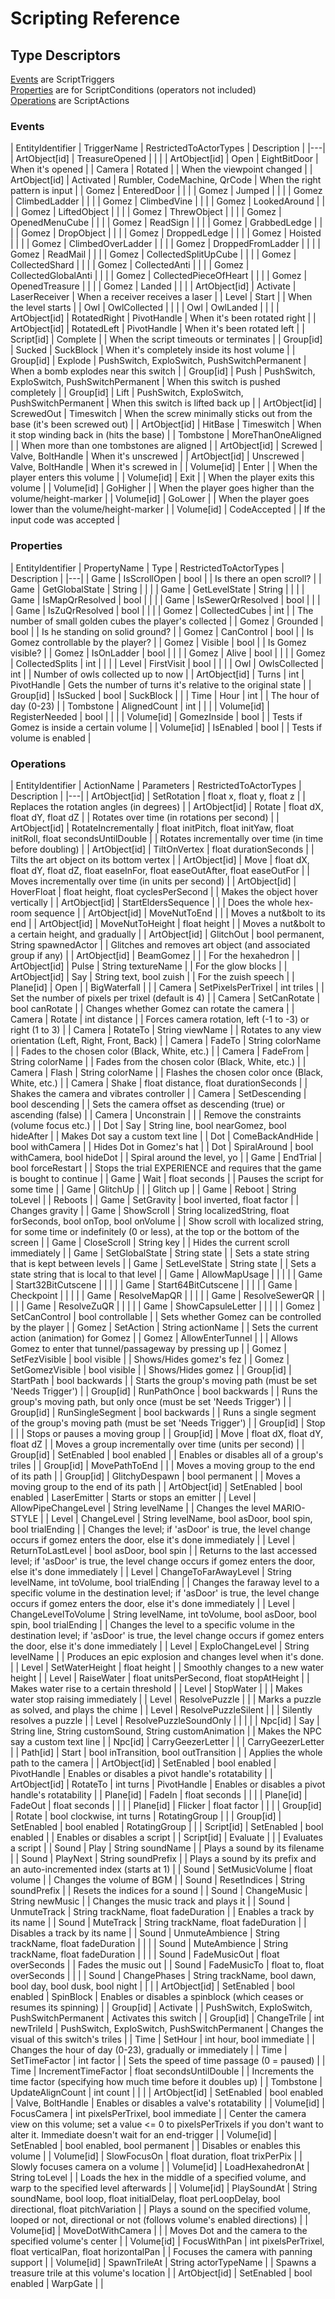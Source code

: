 # Scripting Reference

## Type Descriptors

[Events](#events) are ScriptTriggers<br />
[Properties](#properties) are for ScriptConditions (operators not included)<br />
[Operations](#operations) are ScriptActions

### Events

| EntityIdentifier | TriggerName | RestrictedToActorTypes | Description |
|---|
| ArtObject\[id\] | TreasureOpened |   |  |
| ArtObject\[id\] | Open | EightBitDoor | When it's opened |
| Camera | Rotated |   | When the viewpoint changed |
| ArtObject\[id\] | Activated | Rumbler, CodeMachine, QrCode | When the right pattern is input |
| Gomez | EnteredDoor |   |  |
| Gomez | Jumped |   |  |
| Gomez | ClimbedLadder |   |  |
| Gomez | ClimbedVine |   |  |
| Gomez | LookedAround |   |  |
| Gomez | LiftedObject |   |  |
| Gomez | ThrewObject |   |  |
| Gomez | OpenedMenuCube |   |  |
| Gomez | ReadSign |   |  |
| Gomez | GrabbedLedge |   |  |
| Gomez | DropObject |   |  |
| Gomez | DroppedLedge |   |  |
| Gomez | Hoisted |   |  |
| Gomez | ClimbedOverLadder |   |  |
| Gomez | DroppedFromLadder |   |  |
| Gomez | ReadMail |   |  |
| Gomez | CollectedSplitUpCube |   |  |
| Gomez | CollectedShard |   |  |
| Gomez | CollectedAnti |   |  |
| Gomez | CollectedGlobalAnti |   |  |
| Gomez | CollectedPieceOfHeart |   |  |
| Gomez | OpenedTreasure |   |  |
| Gomez | Landed |   |  |
| ArtObject\[id\] | Activate | LaserReceiver | When a receiver receives a laser |
| Level | Start |   | When the level starts |
| Owl | OwlCollected |   |  |
| Owl | OwlLanded |   |  |
| ArtObject\[id\] | RotatedRight | PivotHandle | When it's been rotated right |
| ArtObject\[id\] | RotatedLeft | PivotHandle | When it's been rotated left |
| Script\[id\] | Complete |   | When the script timeouts or terminates |
| Group\[id\] | Sucked | SuckBlock | When it's completely inside its host volume |
| Group\[id\] | Explode | PushSwitch, ExploSwitch, PushSwitchPermanent | When a bomb explodes near this switch |
| Group\[id\] | Push | PushSwitch, ExploSwitch, PushSwitchPermanent | When this switch is pushed completely |
| Group\[id\] | Lift | PushSwitch, ExploSwitch, PushSwitchPermanent | When this switch is lifted back up |
| ArtObject\[id\] | ScrewedOut | Timeswitch | When the screw minimally sticks out from the base (it's been screwed out) |
| ArtObject\[id\] | HitBase | Timeswitch | When it stop winding back in (hits the base) |
| Tombstone | MoreThanOneAligned |   | When more than one tombstones are aligned |
| ArtObject\[id\] | Screwed | Valve, BoltHandle | When it's unscrewed |
| ArtObject\[id\] | Unscrewed | Valve, BoltHandle | When it's screwed in |
| Volume\[id\] | Enter |   | When the player enters this volume |
| Volume\[id\] | Exit |   | When the player exits this volume |
| Volume\[id\] | GoHigher |   | When the player goes higher than the volume/height-marker |
| Volume\[id\] | GoLower |   | When the player goes lower than the volume/height-marker |
| Volume\[id\] | CodeAccepted |   | If the input code was accepted |

### Properties

| EntityIdentifier | PropertyName | Type | RestrictedToActorTypes | Description |
|---|
| Game | IsScrollOpen | bool |   | Is there an open scroll? |
| Game | GetGlobalState | String |   |  |
| Game | GetLevelState | String |   |  |
| Game | IsMapQrResolved | bool |   |  |
| Game | IsSewerQrResolved | bool |   |  |
| Game | IsZuQrResolved | bool |   |  |
| Gomez | CollectedCubes | int |   | The number of small golden cubes the player's collected |
| Gomez | Grounded | bool |   | Is he standing on solid ground? |
| Gomez | CanControl | bool |   | Is Gomez controllable by the player? |
| Gomez | Visible | bool |   | Is Gomez visible? |
| Gomez | IsOnLadder | bool |   |  |
| Gomez | Alive | bool |   |  |
| Gomez | CollectedSplits | int |   |  |
| Level | FirstVisit | bool |   |  |
| Owl | OwlsCollected | int |   | Number of owls collected up to now |
| ArtObject\[id\] | Turns | int | PivotHandle | Gets the number of turns it's relative to the original state |
| Group\[id\] | IsSucked | bool | SuckBlock |  |
| Time | Hour | int |   | The hour of day (0-23) |
| Tombstone | AlignedCount | int |   |  |
| Volume\[id\] | RegisterNeeded | bool |   |  |
| Volume\[id\] | GomezInside | bool |   | Tests if Gomez is inside a certain volume |
| Volume\[id\] | IsEnabled | bool |   | Tests if volume is enabled |

### Operations

| EntityIdentifier | ActionName | Parameters | RestrictedToActorTypes | Description |
|---|
| ArtObject\[id\] | SetRotation | float x, float y, float z |   | Replaces the rotation angles (in degrees) |
| ArtObject\[id\] | Rotate | float dX, float dY, float dZ |   | Rotates over time (in rotations per second) |
| ArtObject\[id\] | RotateIncrementally | float initPitch, float initYaw, float initRoll, float secondsUntilDouble |   | Rotates incrementally over time (in time before doubling) |
| ArtObject\[id\] | TiltOnVertex | float durationSeconds |   | Tilts the art object on its bottom vertex |
| ArtObject\[id\] | Move | float dX, float dY, float dZ, float easeInFor, float easeOutAfter, float easeOutFor |   | Moves incrementally over time (in units per second) |
| ArtObject\[id\] | HoverFloat | float height, float cyclesPerSecond |   | Makes the object hover vertically |
| ArtObject\[id\] | StartEldersSequence |  |   | Does the whole hex-room sequence |
| ArtObject\[id\] | MoveNutToEnd |  |   | Moves a nut&bolt to its end |
| ArtObject\[id\] | MoveNutToHeight | float height |   | Moves a nut&bolt to a certain height, and gradually |
| ArtObject\[id\] | GlitchOut | bool permanent, String spawnedActor |   | Glitches and removes art object (and associated group if any) |
| ArtObject\[id\] | BeamGomez |  |   | For the hexahedron |
| ArtObject\[id\] | Pulse | String textureName |   | For the glow blocks |
| ArtObject\[id\] | Say | String text, bool zuish |   | For the zuish speech |
| Plane\[id\] | Open |  | BigWaterfall |  |
| Camera | SetPixelsPerTrixel | int triles |   | Set the number of pixels per trixel (default is 4) |
| Camera | SetCanRotate | bool canRotate |   | Changes whether Gomez can rotate the camera |
| Camera | Rotate | int distance |   | Forces camera rotation, left (-1 to -3) or right (1 to 3) |
| Camera | RotateTo | String viewName |   | Rotates to any view orientation (Left, Right, Front, Back) |
| Camera | FadeTo | String colorName |   | Fades to the chosen color (Black, White, etc.) |
| Camera | FadeFrom | String colorName |   | Fades from the chosen color (Black, White, etc.) |
| Camera | Flash | String colorName |   | Flashes the chosen color once (Black, White, etc.) |
| Camera | Shake | float distance, float durationSeconds |   | Shakes the camera and vibrates controller |
| Camera | SetDescending | bool descending |   | Sets the camera offset as descending (true) or ascending (false) |
| Camera | Unconstrain |  |   | Remove the constraints (volume focus etc.) |
| Dot | Say | String line, bool nearGomez, bool hideAfter |   | Makes Dot say a custom text line |
| Dot | ComeBackAndHide | bool withCamera |   | Hides Dot in Gomez's hat |
| Dot | SpiralAround | bool withCamera, bool hideDot |   | Spiral around the level, yo |
| Game | EndTrial | bool forceRestart |   | Stops the trial EXPERIENCE and requires that the game is bought to continue |
| Game | Wait | float seconds |   | Pauses the script for some time |
| Game | GlitchUp |  |   | Glitch up |
| Game | Reboot | String toLevel |   | Reboots |
| Game | SetGravity | bool inverted, float factor |   | Changes gravity |
| Game | ShowScroll | String localizedString, float forSeconds, bool onTop, bool onVolume |   | Show scroll with localized string, for some time or indefinitely (0 or less), at the top or the bottom of the screen |
| Game | CloseScroll | String key |   | Hides the current scroll immediately |
| Game | SetGlobalState | String state |   | Sets a state string that is kept between levels |
| Game | SetLevelState | String state |   | Sets a state string that is local to that level |
| Game | AllowMapUsage |  |   |  |
| Game | Start32BitCutscene |  |   |  |
| Game | Start64BitCutscene |  |   |  |
| Game | Checkpoint |  |   |  |
| Game | ResolveMapQR |  |   |  |
| Game | ResolveSewerQR |  |   |  |
| Game | ResolveZuQR |  |   |  |
| Game | ShowCapsuleLetter |  |   |  |
| Gomez | SetCanControl | bool controllable |   | Sets whether Gomez can be controlled by the player |
| Gomez | SetAction | String actionName |   | Sets the current action (animation) for Gomez |
| Gomez | AllowEnterTunnel |  |   | Allows Gomez to enter that tunnel/passageway by pressing up |
| Gomez | SetFezVisible | bool visible |   | Shows/Hides gomez's fez |
| Gomez | SetGomezVisible | bool visible |   | Shows/Hides gomez |
| Group\[id\] | StartPath | bool backwards |   | Starts the group's moving path (must be set 'Needs Trigger') |
| Group\[id\] | RunPathOnce | bool backwards |   | Runs the group's moving path, but only once (must be set 'Needs Trigger') |
| Group\[id\] | RunSingleSegment | bool backwards |   | Runs a single segment of the group's moving path (must be set 'Needs Trigger') |
| Group\[id\] | Stop |  |   | Stops or pauses a moving group |
| Group\[id\] | Move | float dX, float dY, float dZ |   | Moves a group incrementally over time (units per second) |
| Group\[id\] | SetEnabled | bool enabled |   | Enables or disables all of a group's triles |
| Group\[id\] | MovePathToEnd |  |   | Moves a moving group to the end of its path |
| Group\[id\] | GlitchyDespawn | bool permanent |   | Moves a moving group to the end of its path |
| ArtObject\[id\] | SetEnabled | bool enabled | LaserEmitter | Starts or stops an emitter |
| Level | AllowPipeChangeLevel | String levelName |   | Changes the level MARIO-STYLE |
| Level | ChangeLevel | String levelName, bool asDoor, bool spin, bool trialEnding |   | Changes the level; if 'asDoor' is true, the level change occurs if gomez enters the door, else it's done immediately |
| Level | ReturnToLastLevel | bool asDoor, bool spin |   | Returns to the last accessed level; if 'asDoor' is true, the level change occurs if gomez enters the door, else it's done immediately |
| Level | ChangeToFarAwayLevel | String levelName, int toVolume, bool trialEnding |   | Changes the faraway level to a specific volume in the destination level; if 'asDoor' is true, the level change occurs if gomez enters the door, else it's done immediately |
| Level | ChangeLevelToVolume | String levelName, int toVolume, bool asDoor, bool spin, bool trialEnding |   | Changes the level to a specific volume in the destination level; if 'asDoor' is true, the level change occurs if gomez enters the door, else it's done immediately |
| Level | ExploChangeLevel | String levelName |   | Produces an epic explosion and changes level when it's done. |
| Level | SetWaterHeight | float height |   | Smoothly changes to a new water height |
| Level | RaiseWater | float unitsPerSecond, float stopAtHeight |   | Makes water rise to a certain threshold |
| Level | StopWater |  |   | Makes water stop raising immediately |
| Level | ResolvePuzzle |  |   | Marks a puzzle as solved, and plays the chime |
| Level | ResolvePuzzleSilent |  |   | Silently resolves a puzzle |
| Level | ResolvePuzzleSoundOnly |  |   |  |
| Npc\[id\] | Say | String line, String customSound, String customAnimation |   | Makes the NPC say a custom text line |
| Npc\[id\] | CarryGeezerLetter |  |   | CarryGeezerLetter |
| Path\[id\] | Start | bool inTransition, bool outTransition |   | Applies the whole path to the camera |
| ArtObject\[id\] | SetEnabled | bool enabled | PivotHandle | Enables or disables a pivot handle's rotatability |
| ArtObject\[id\] | RotateTo | int turns | PivotHandle | Enables or disables a pivot handle's rotatability |
| Plane\[id\] | FadeIn | float seconds |   |  |
| Plane\[id\] | FadeOut | float seconds |   |  |
| Plane\[id\] | Flicker | float factor |   |  |
| Group\[id\] | Rotate | bool clockwise, int turns | RotatingGroup |  |
| Group\[id\] | SetEnabled | bool enabled | RotatingGroup |  |
| Script\[id\] | SetEnabled | bool enabled |   | Enables or disables a script |
| Script\[id\] | Evaluate |  |   | Evaluates a script |
| Sound | Play | String soundName |   | Plays a sound by its filename |
| Sound | PlayNext | String soundPrefix |   | Plays a sound by its prefix and an auto-incremented index (starts at 1) |
| Sound | SetMusicVolume | float volume |   | Changes the volume of BGM |
| Sound | ResetIndices | String soundPrefix |   | Resets the indices for a sound |
| Sound | ChangeMusic | String newMusic |   | Changes the music track and plays it |
| Sound | UnmuteTrack | String trackName, float fadeDuration |   | Enables a track by its name |
| Sound | MuteTrack | String trackName, float fadeDuration |   | Disables a track by its name |
| Sound | UnmuteAmbience | String trackName, float fadeDuration |   |  |
| Sound | MuteAmbience | String trackName, float fadeDuration |   |  |
| Sound | FadeMusicOut | float overSeconds |   | Fades the music out |
| Sound | FadeMusicTo | float to, float overSeconds |   |  |
| Sound | ChangePhases | String trackName, bool dawn, bool day, bool dusk, bool night |   |  |
| ArtObject\[id\] | SetEnabled | bool enabled | SpinBlock | Enables or disables a spinblock (which ceases or resumes its spinning) |
| Group\[id\] | Activate |  | PushSwitch, ExploSwitch, PushSwitchPermanent | Activates this switch |
| Group\[id\] | ChangeTrile | int newTrileId | PushSwitch, ExploSwitch, PushSwitchPermanent | Changes the visual of this switch's triles |
| Time | SetHour | int hour, bool immediate |   | Changes the hour of day (0-23), gradually or immediately |
| Time | SetTimeFactor | int factor |   | Sets the speed of time passage (0 = paused) |
| Time | IncrementTimeFactor | float secondsUntilDouble |   | Increments the time factor (specifying how much time before it doubles up) |
| Tombstone | UpdateAlignCount | int count |   |  |
| ArtObject\[id\] | SetEnabled | bool enabled | Valve, BoltHandle | Enables or disables a valve's rotatability |
| Volume\[id\] | FocusCamera | int pixelsPerTrixel, bool immediate |   | Center the camera view on this volume; set a value <= 0 to pixelsPerTrixels if you don't want to alter it. Immediate doesn't wait for an end-trigger |
| Volume\[id\] | SetEnabled | bool enabled, bool permanent |   | Disables or enables this volume |
| Volume\[id\] | SlowFocusOn | float duration, float trixPerPix |   | Slowly focuses camera on a volume |
| Volume\[id\] | LoadHexahedronAt | String toLevel |   | Loads the hex in the middle of a specified volume, and warp to the specified level afterwards |
| Volume\[id\] | PlaySoundAt | String soundName, bool loop, float initialDelay, float perLoopDelay, bool directional, float pitchVariation |   | Plays a sound on the specified volume, looped or not, directional or not (follows volume's enabled directions) |
| Volume\[id\] | MoveDotWithCamera |  |   | Moves Dot and the camera to the specified volume's center |
| Volume\[id\] | FocusWithPan | int pixelsPerTrixel, float verticalPan, float horizontalPan |   | Focuses the camera with panning support |
| Volume\[id\] | SpawnTrileAt | String actorTypeName |   | Spawns a treasure trile at this volume's location |
| ArtObject\[id\] | SetEnabled | bool enabled | WarpGate |  |
